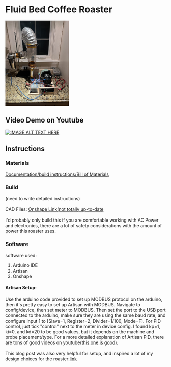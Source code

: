 # Fluid Bed Coffee Roaster


<img src="https://github.com/Quilliams85/FluidBedRoaster/blob/main/Documentation/Photos/IMG_2929.jpeg?raw=true" alt="drawing" width="200"/>

## Video Demo on Youtube
[![IMAGE ALT TEXT HERE](https://img.youtube.com/vi/LB3SWqTu2bo/0.jpg)](https://youtu.be/LB3SWqTu2bo)

## Instructions

### Materials
[Documentation/build instructions/Bill of Materials
](https://github.com/Quilliams85/FluidBedRoaster/blob/main/Documentation/build%20instructions/Bill%20of%20Materiasl.csv)
### Build
(need to write detailed instructions) <br/>
<br/>
CAD Files:
[Onshape Link(not totally up-to-date
](
https://cad.onshape.com/documents/d441bf229b7e9ce5ff684fb0/w/b98e2fd99638b01268ae092b/e/72b5818c1e97701c577703ba?renderMode=0&uiState=671aff36163ea77b529e66e2)
<br/>
<br/>
I'd probably only build this if you are comfortable working with AC Power and electronics, there are a lot of safety considerations with the amount of power this roaster uses.
### Software
software used: 
1. Arduino IDE
2. Artisan
3. Onshape

#### Artisan Setup:
Use the arduino code provided to set up MODBUS protocol on the arduino, then it's pretty easy to set up Artisan with MODBUS. Navigate to config/device, then set meter to MODBUS. Then set the port to the USB port connected to the arduino, make sure they are using the same baud rate, and configure input 1 to [Slave=1, Register=2, Divider=1/100, Mode=F]. For PID control, just tick "control" next to the meter in device config. I found kp=1, ki=0, and kd=20 to be good values, but it depends on the machine and probe placement/type. For a more detailed explanation of Artisan PID, there are tons of good videos on youtube([this one is good](https://www.youtube.com/watch?v=5OrrdhCTBPE&t=410s)).<br/>
<br/>
This blog post was also very helpful for setup, and inspired a lot of my design choices for the roaster:[link](http://www.sinobi.dk/henrik/coffeeroaster1/)
